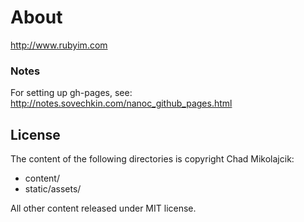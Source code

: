 # About

http://www.rubyim.com

### Notes

For setting up gh-pages, see:  http://notes.sovechkin.com/nanoc_github_pages.html

## License
The content of the following directories is copyright Chad Mikolajcik: 

* content/
* static/assets/

All other content released under MIT license. 

